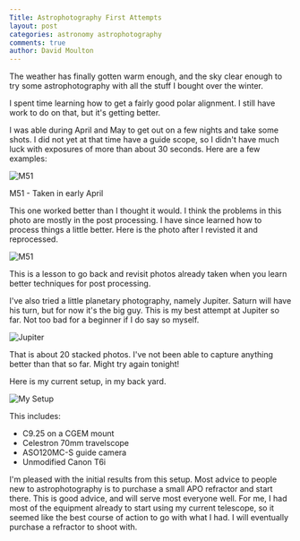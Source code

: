 ```yaml
---
Title: Astrophotography First Attempts
layout: post
categories: astronomy astrophotography
comments: true
author: David Moulton
---
```

The weather has finally gotten warm enough, and the sky clear enough to try some astrophotography with all the stuff I bought over the winter.

I spent time learning how to get a fairly good polar alignment. I still have work to do on that, but it's getting better.

I was able during April and May to get out on a few nights and take some shots. I did not yet at that time have a guide scope, so I didn't have much luck with exposures of more than about 30 seconds. Here are a few examples:

![M51](https://goo.gl/szFPAi)

M51 - Taken in early April

This one worked better than I thought it would. I think the problems in this photo are mostly in the post processing. I have since learned how to process things a little better. Here is the photo after I revisted it and reprocessed.

![M51](https://goo.gl/ID355R)

This is a lesson to go back and revisit photos already taken when you learn better techniques for post processing.

I've also tried a little planetary photography, namely Jupiter. Saturn will have his turn, but for now it's the big guy. This is my best attempt at Jupiter so far. Not too bad for a beginner if I do say so myself.

![Jupiter](https://goo.gl/VLYXCd)

That is about 20 stacked photos. I've not been able to capture anything better than that so far. Might try again tonight!

Here is my current setup, in my back yard.

![My Setup](https://goo.gl/dwyT1v)

This includes:

* C9.25 on a CGEM mount
* Celestron 70mm travelscope
* ASO120MC-S guide camera
* Unmodified Canon T6i

I'm pleased with the initial results from this setup. Most advice to people new to astrophotography is to purchase a small APO refractor and start there. This is good advice,
and will serve most everyone well. For me, I had most of the equipment already to start
using my current telescope, so it seemed like the best course of action to go with what I
had. I will eventually purchase a refractor to shoot with.
